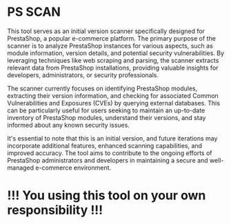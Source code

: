 
# PS SCAN

This tool serves as an initial version scanner specifically designed for PrestaShop, a popular e-commerce platform. The primary purpose of the scanner is to analyze PrestaShop instances for various aspects, such as module information, version details, and potential security vulnerabilities. By leveraging techniques like web scraping and parsing, the scanner extracts relevant data from PrestaShop installations, providing valuable insights for developers, administrators, or security professionals.

The scanner currently focuses on identifying PrestaShop modules, extracting their version information, and checking for associated Common Vulnerabilities and Exposures (CVEs) by querying external databases. This can be particularly useful for users seeking to maintain an up-to-date inventory of PrestaShop modules, understand their versions, and stay informed about any known security issues.

It's essential to note that this is an initial version, and future iterations may incorporate additional features, enhanced scanning capabilities, and improved accuracy. The tool aims to contribute to the ongoing efforts of PrestaShop administrators and developers in maintaining a secure and well-managed e-commerce environment.

# !!! You using this tool on your own responsibility !!!



